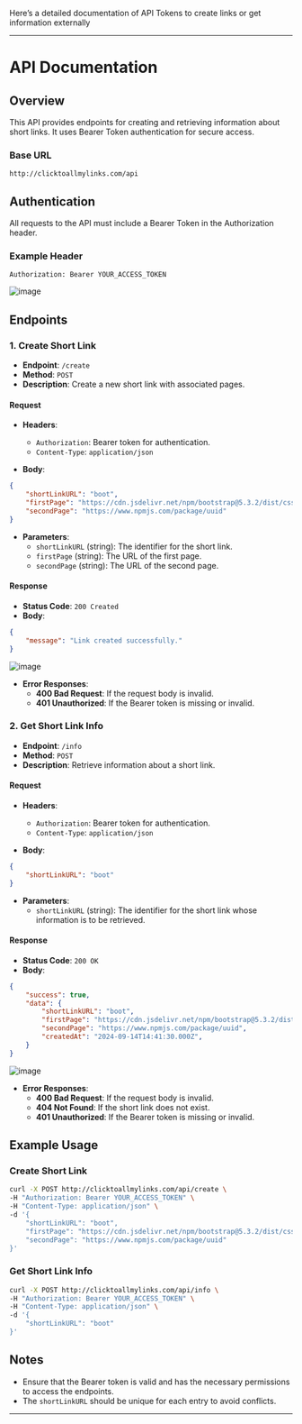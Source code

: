 Here’s a detailed documentation of API Tokens to create links or get information externally

---

# API Documentation

## Overview

This API provides endpoints for creating and retrieving information about short links. It uses Bearer Token authentication for secure access.

### Base URL

```
http://clicktoallmylinks.com/api
```

## Authentication

All requests to the API must include a Bearer Token in the Authorization header.

### Example Header

```
Authorization: Bearer YOUR_ACCESS_TOKEN
```
![image](https://github.com/user-attachments/assets/cf71f3f8-37c1-49b5-b25c-798198a3fffb)

## Endpoints

### 1. Create Short Link

- **Endpoint**: `/create`
- **Method**: `POST`
- **Description**: Create a new short link with associated pages.

#### Request

- **Headers**:
  - `Authorization`: Bearer token for authentication.
  - `Content-Type`: `application/json`

- **Body**:
```json
{
    "shortLinkURL": "boot",
    "firstPage": "https://cdn.jsdelivr.net/npm/bootstrap@5.3.2/dist/css/bootstrap.css",
    "secondPage": "https://www.npmjs.com/package/uuid"
}
```

- **Parameters**:
  - `shortLinkURL` (string): The identifier for the short link.
  - `firstPage` (string): The URL of the first page.
  - `secondPage` (string): The URL of the second page.

#### Response

- **Status Code**: `200 Created`
- **Body**:
```json
{
    "message": "Link created successfully."
}
```
![image](https://github.com/user-attachments/assets/c0e92fe2-53de-4735-aea9-0825a23680a2)

- **Error Responses**:
  - **400 Bad Request**: If the request body is invalid.
  - **401 Unauthorized**: If the Bearer token is missing or invalid.

### 2. Get Short Link Info

- **Endpoint**: `/info`
- **Method**: `POST`
- **Description**: Retrieve information about a short link.

#### Request

- **Headers**:
  - `Authorization`: Bearer token for authentication.
  - `Content-Type`: `application/json`

- **Body**:
```json
{
    "shortLinkURL": "boot"
}
```

- **Parameters**:
  - `shortLinkURL` (string): The identifier for the short link whose information is to be retrieved.

#### Response

- **Status Code**: `200 OK`
- **Body**:
```json
{
    "success": true,
    "data": {
        "shortLinkURL": "boot",
        "firstPage": "https://cdn.jsdelivr.net/npm/bootstrap@5.3.2/dist/css/bootstrap.css",
        "secondPage": "https://www.npmjs.com/package/uuid",
        "createdAt": "2024-09-14T14:41:30.000Z",
    }
}
```
![image](https://github.com/user-attachments/assets/fed4fcfa-bc4d-438a-b2f2-fcef8571845d)

- **Error Responses**:
  - **400 Bad Request**: If the request body is invalid.
  - **404 Not Found**: If the short link does not exist.
  - **401 Unauthorized**: If the Bearer token is missing or invalid.

## Example Usage

### Create Short Link

```bash
curl -X POST http://clicktoallmylinks.com/api/create \
-H "Authorization: Bearer YOUR_ACCESS_TOKEN" \
-H "Content-Type: application/json" \
-d '{
    "shortLinkURL": "boot",
    "firstPage": "https://cdn.jsdelivr.net/npm/bootstrap@5.3.2/dist/css/bootstrap.css",
    "secondPage": "https://www.npmjs.com/package/uuid"
}'
```

### Get Short Link Info

```bash
curl -X POST http://clicktoallmylinks.com/api/info \
-H "Authorization: Bearer YOUR_ACCESS_TOKEN" \
-H "Content-Type: application/json" \
-d '{
    "shortLinkURL": "boot"
}'
```

## Notes

- Ensure that the Bearer token is valid and has the necessary permissions to access the endpoints.
- The `shortLinkURL` should be unique for each entry to avoid conflicts.

---
